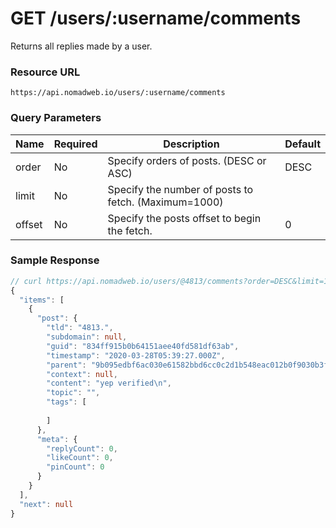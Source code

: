 # GET /users/:username/comments

Returns all replies made by a user.

### Resource URL
`https://api.nomadweb.io/users/:username/comments`

### Query Parameters
| Name | Required | Description | Default |
|--|--|--|--|
| order | No | Specify orders of posts. (DESC or ASC) | DESC  |
| limit | No | Specify the number of posts to fetch. (Maximum=1000) |  |
| offset | No | Specify the posts offset to begin the fetch. | 0 |

### Sample Response

```typescript
// curl https://api.nomadweb.io/users/@4813/comments?order=DESC&limit=1
{
  "items": [
    {
      "post": {
        "tld": "4813.",
        "subdomain": null,
        "guid": "834ff915b0b64151aee40fd581df63ab",
        "timestamp": "2020-03-28T05:39:27.000Z",
        "parent": "9b095edbf6ac030e61582bbd6cc0c2d1b548eac012b0f9030b3f1810c65311bb",
        "context": null,
        "content": "yep verified\n",
        "topic": "",
        "tags": [
          
        ]
      },
      "meta": {
        "replyCount": 0,
        "likeCount": 0,
        "pinCount": 0
      }
    }
  ],
  "next": null
}
```

